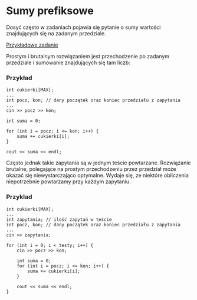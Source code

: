 # Sumy prefiksowe

Dosyć często w zadaniach pojawia się pytanie o sumy wartości znajdujących się na zadanym przedziale.

[Przykładowe zadanie](halloween.pdf)


Prostym i brutalnym rozwiązaniem jest przechodzenie po zadanym przedziale i sumowanie znajdujących się tam liczb:

### Przykład
```
int cukierki[MAX];
...
int pocz, kon; // dany początek oraz koniec przedziału z zapytania
...
cin >> pocz >> kon;

int suma = 0;

for (int i = pocz; i <= kon; i++) {
    suma += cukierki[i];
}

cout << suma << endl;
```
Często jednak takie zapytania są w jednym teście powtarzane. 
Rozwiązanie brutalne, polegające na prostym przechodzeniu przez przedział może okazać się niewystarczająco
optymalne. Wydaje się, ze niektóre obliczenia niepotrzebnie powtarzamy przy każdym zapytaniu.

### Przyklad
```
int cukierki[MAX];
...
int zapytania; // ilość zapytań w teście
int pocz, kon; // dany początek oraz koniec przedziału z zapytania
...
cin >> zapytania;

for (int i = 0; i < testy; i++) {
    cin >> pocz >> kon;

    int suma = 0;
    for (int i = pocz; i <= kon; i++) {
        suma += cukierki[i];
    }

    cout << suma << endl;
}

```